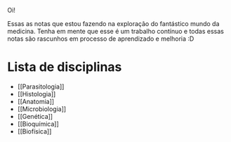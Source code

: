 Oi!

Essas as notas que estou fazendo na exploração do fantástico mundo da medicina. Tenha em mente que esse é um trabalho contínuo e todas essas notas são rascunhos em processo de aprendizado e melhoria :D

# Lista de disciplinas
+ [[Parasitologia]]
+ [[Histologia]]
+ [[Anatomia]]
+ [[Microbiologia]]
+ [[Genética]]
+ [[Bioquímica]]
+ [[Biofísica]]